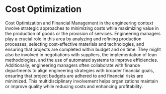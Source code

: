 # Cost Optimization

Cost Optimization and Financial Management in the engineering context involve strategic approaches to minimizing costs while maximizing value in the production of goods or the provision of services. Engineering managers play a crucial role in this area by analyzing and refining production processes, selecting cost-effective materials and technologies, and ensuring that projects are completed within budget and on time. They might also be involved in negotiations with suppliers, the implementation of lean methodologies, and the use of automated systems to improve efficiencies. Additionally, engineering managers often collaborate with finance departments to align engineering strategies with broader financial goals, ensuring that project budgets are adhered to and financial risks are minimized. This multidisciplinary involvement helps organizations maintain or improve quality while reducing costs and enhancing profitability.